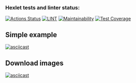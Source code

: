 ### Hexlet tests and linter status:
[![Actions Status](https://github.com/ruslanmsk/frontent-testing-react-project-lvl1/workflows/hexlet-check/badge.svg)](https://github.com/ruslanmsk/frontent-testing-react-project-lvl1/actions)
[![LINT](https://github.com/ruslanmsk/frontent-testing-react-project-lvl1/actions/workflows/lint.yml/badge.svg)](https://github.com/ruslanmsk/frontent-testing-react-project-lvl1/actions/workflows/lint.yml)
[![Maintainability](https://api.codeclimate.com/v1/badges/e1b279cdfc3bf372bf27/maintainability)](https://codeclimate.com/github/ruslanmsk/frontent-testing-react-project-lvl1/maintainability)
[![Test Coverage](https://api.codeclimate.com/v1/badges/e1b279cdfc3bf372bf27/test_coverage)](https://codeclimate.com/github/ruslanmsk/frontent-testing-react-project-lvl1/test_coverage)


## Simple example 

[![asciicast](https://asciinema.org/a/dVdurs4ndpKVTdCpCqL4aMBrV.svg)](https://asciinema.org/a/dVdurs4ndpKVTdCpCqL4aMBrV)

## Download images

[![asciicast](https://asciinema.org/a/M7Hr4hOulBhidj3Gpym8z2fn9.svg)](https://asciinema.org/a/M7Hr4hOulBhidj3Gpym8z2fn9)